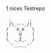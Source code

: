 1 nices Testrepo

     .       .
     |\_---_/|
    /   o_o   \
    |    U    |
    \  ._I_.  /
     `-_____-'

